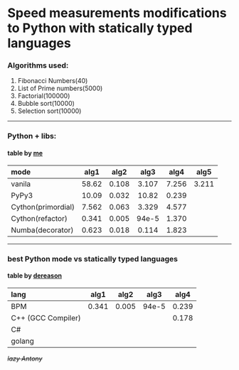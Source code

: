 # Speed measurements modifications to Python with statically typed languages

### Algorithms used:
1. Fibonacci Numbers(40)
2. List of Prime numbers(5000)
3. Factorial(100000)
4. Bubble sort(10000)
5. Selection sort(10000)

--------------------------------------------------------

### **Python + libs:**
#### table by [me](https://github.com/Naereni-12)

mode                | alg1  | alg2  | alg3  | alg4  | alg5  |
:----               |:-----:|:-----:|:-----:|:-----:|:-----:|
vanila              | 58.62 | 0.108 | 3.107 | 7.256 | 3.211 |
PyPy3               | 10.09 | 0.032 | 10.82 | 0.239 |
Cython(primordial)  | 7.562 | 0.063 | 3.329 | 4.577 |
Cython(refactor)    | 0.341 | 0.005 | 94e-5 | 1.370 |
Numba(decorator)    | 0.623 | 0.018 | 0.114 | 1.823 |

--------------------------------------------------------

### **best Python mode vs statically typed languages**
#### table by [dereason](https://github.com/dereason)

lang | alg1 | alg2 | alg3 | alg4
:----|:----:|:----:|:----:| :----:
BPM  | 0.341| 0.005| 94e-5| 0.239 
C++ (GCC Compiler)|  |  |  | 0.178
C#   |
golang |

~~*lazy Antony*~~
